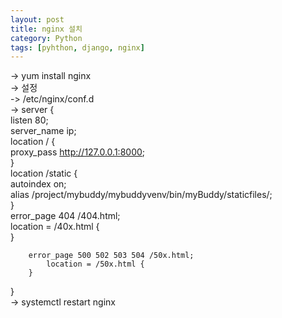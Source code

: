 ```yaml
---
layout: post
title: nginx 설치
category: Python
tags: [pyhthon, django, nginx]
---
```

-> yum install nginx  
-> 설정  
-> /etc/nginx/conf.d  
->  server {  
        listen       80;  
        server_name  ip;  
        location / {  
                proxy_pass http://127.0.0.1:8000;  
        }  
        location /static {  
                autoindex on;  
                alias /project/mybuddy/mybuddyvenv/bin/myBuddy/staticfiles/;  
        }  
        error_page 404 /404.html;  
            location = /40x.html {  
        }  
  
        error_page 500 502 503 504 /50x.html;  
            location = /50x.html {  
        }  
}    
-> systemctl restart nginx
